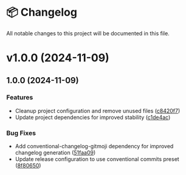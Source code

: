 # 📦 Changelog

All notable changes to this project will be documented in this file.


# v1.0.0 (2024-11-09)



## 1.0.0 (2024-11-09)

### Features

* Cleanup project configuration and remove unused files ([c8420f7](https://github.com/vixshan/linkapp/commit/c8420f746e3d644f33e7d2f087eb379111bf09b7))
* Update project dependencies for improved stability ([c1de4ac](https://github.com/vixshan/linkapp/commit/c1de4acb9ad98283d3c9715376f142a8eda294ce))

### Bug Fixes

* Add conventional-changelog-gitmoji dependency for improved changelog generation ([51faa09](https://github.com/vixshan/linkapp/commit/51faa09ea6885ccd1d8b649f7e9c7dcbf9ae03d1))
* Update release configuration to use conventional commits preset ([8f80650](https://github.com/vixshan/linkapp/commit/8f8065024aaace790e92354bd4e37056072d74e9))
